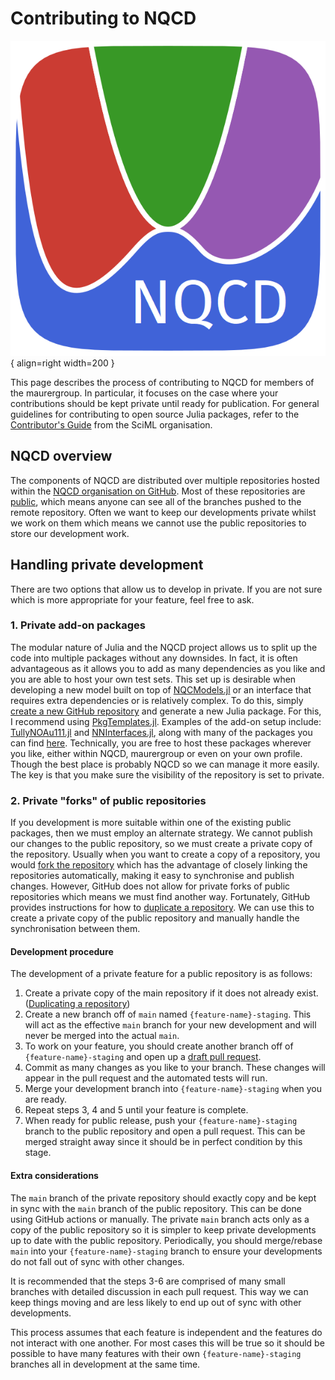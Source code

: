 # Contributing to NQCD

![NQCD logo](/assets/images/julia/nqcdlogo.png){ align=right width=200 }

This page describes the process of contributing to NQCD for members of the maurergroup.
In particular, it focuses on the case where your contributions should be kept private until ready for publication.
For general guidelines for contributing to open source Julia packages, refer to the [Contributor's Guide](https://github.com/SciML/ColPrac) from the SciML organisation.

## NQCD overview

The components of NQCD are distributed over multiple repositories hosted within the [NQCD organisation on GitHub](https://github.com/NQCD).
Most of these repositories are [public](https://docs.github.com/en/repositories/managing-your-repositorys-settings-and-features/managing-repository-settings/setting-repository-visibility),
which means anyone can see all of the branches pushed to the remote repository.
Often we want to keep our developments private whilst we work on them which means we cannot use the public repositories to store our development work.

## Handling private development

There are two options that allow us to develop in private. If you are not sure which is more appropriate for your feature, feel free to ask.

### 1. Private add-on packages

The modular nature of Julia and the NQCD project allows us to split up the code into multiple packages without any downsides. In fact, it is often advantageous as it allows you to add as many dependencies as you like and you are able to host your own test sets.
This set up is desirable when developing a new model built on top of [NQCModels.jl](https://github.com/NQCD/NQCModels.jl) or an interface that requires extra dependencies or is relatively complex.
To do this, simply [create a new GitHub repository](https://docs.github.com/en/get-started/quickstart/create-a-repo) and generate a new Julia package.
For this, I recommend using [PkgTemplates.jl](https://github.com/invenia/PkgTemplates.jl).
Examples of the add-on setup include: [TullyNOAu111.jl](https://github.com/NQCD/TullyNOAu111.jl) and [NNInterfaces.jl](https://github.com/NQCD/NNInterfaces.jl), along with many of the packages you can find [here](https://github.com/NQCD).
Technically, you are free to host these packages wherever you like, either within NQCD, maurergroup or even on your own profile.
Though the best place is probably NQCD so we can manage it more easily.
The key is that you make sure the visibility of the repository is set to private.

### 2. Private "forks" of public repositories

If you development is more suitable within one of the existing public packages, then we must employ an alternate strategy.
We cannot publish our changes to the public repository, so we must create a private copy of the repository.
Usually when you want to create a copy of a repository, you would [fork the repository](https://docs.github.com/en/get-started/quickstart/fork-a-repo) which has the advantage of closely linking the repositories automatically, making it easy to synchronise and publish changes.
However, GitHub does not allow for private forks of public repositories which means we must find another way.
Fortunately, GitHub provides instructions for how to [duplicate a repository](https://docs.github.com/en/repositories/creating-and-managing-repositories/duplicating-a-repository). We can use this to create a private copy of the public repository and manually handle the synchronisation between them.

#### Development procedure

The development of a private feature for a public repository is as follows:

1. Create a private copy of the main repository if it does not already exist. ([Duplicating a repository](https://docs.github.com/en/repositories/creating-and-managing-repositories/duplicating-a-repository))
2. Create a new branch off of `main` named `{feature-name}-staging`.
This will act as the effective `main` branch for your new development and will never be merged into the actual `main`.
3. To work on your feature, you should create another branch off of `{feature-name}-staging` and open up a [draft pull request](https://github.blog/2019-02-14-introducing-draft-pull-requests/).
4. Commit as many changes as you like to your branch. These changes will appear in the pull request and the automated tests will run.
5. Merge your development branch into `{feature-name}-staging` when you are ready.
6. Repeat steps 3, 4 and 5 until your feature is complete.
7. When ready for public release, push your `{feature-name}-staging` branch to the public repository and open a pull request.
This can be merged straight away since it should be in perfect condition by this stage.

#### Extra considerations

The `main` branch of the private repository should exactly copy and be kept in sync with the `main` branch of the public repository. This can be done using GitHub actions or manually.
The private `main` branch acts only as a copy of the public repository so it is simpler to keep private developments up to date with the public repository.
Periodically, you should merge/rebase `main` into your `{feature-name}-staging` branch to ensure your developments do not fall out of sync with other changes.

It is recommended that the steps 3-6 are comprised of many small branches with detailed discussion in each pull request. This way we can keep things moving and are less likely to end up out of sync with other developments.

This process assumes that each feature is independent and the features do not interact with one another.
For most cases this will be true so it should be possible to have many features with their own `{feature-name}-staging` branches all in development at the same time.

